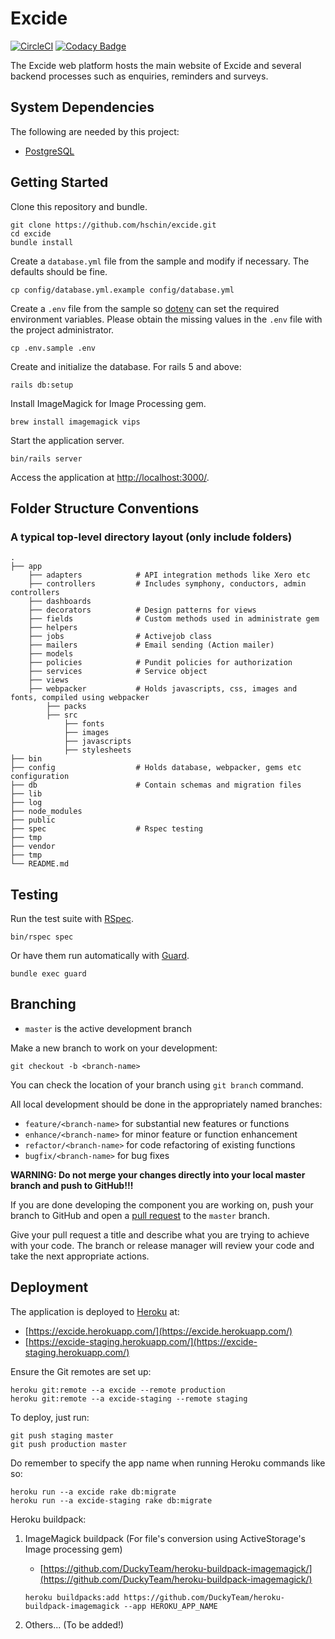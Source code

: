 # Excide 
[![CircleCI](https://circleci.com/gh/hschin/excide.svg?style=svg&circle-token=f0bf150e8df63ae18c3f38683f3202a2e59fe5bb)](https://circleci.com/gh/hschin/excide)
[![Codacy Badge](https://api.codacy.com/project/badge/Grade/78b3a488b7c14a949e56b45e1505b241)](https://www.codacy.com?utm_source=github.com&amp;utm_medium=referral&amp;utm_content=hschin/excide&amp;utm_campaign=Badge_Grade)

The Excide web platform hosts the main website of Excide and several backend processes such as enquiries, reminders and surveys.

## System Dependencies

The following are needed by this project:

* [PostgreSQL](http://www.postgresql.org/)

## Getting Started

Clone this repository and bundle.

    git clone https://github.com/hschin/excide.git
    cd excide
    bundle install

Create a `database.yml` file from the sample and modify if necessary.
The defaults should be fine.

    cp config/database.yml.example config/database.yml

Create a `.env` file from the sample so [dotenv](https://github.com/bkeepers/dotenv) can set the required environment variables. Please obtain the missing values in the `.env` file with the project administrator.

    cp .env.sample .env

Create and initialize the database.
For rails 5 and above:

    rails db:setup

Install ImageMagick for Image Processing gem.

    brew install imagemagick vips

Start the application server.

    bin/rails server

Access the application at [http://localhost:3000/](http://localhost:3000/).

## Folder Structure Conventions
### A typical top-level directory layout (only include folders)

    .
    ├── app
        ├── adapters            # API integration methods like Xero etc
        ├── controllers         # Includes symphony, conductors, admin controllers
        ├── dashboards
        ├── decorators          # Design patterns for views
        ├── fields              # Custom methods used in administrate gem
        ├── helpers
        ├── jobs                # Activejob class
        ├── mailers             # Email sending (Action mailer)
        ├── models
        ├── policies            # Pundit policies for authorization
        ├── services            # Service object
        ├── views
        ├── webpacker           # Holds javascripts, css, images and fonts, compiled using webpacker
            ├── packs
            ├── src
                ├── fonts
                ├── images
                ├── javascripts
                ├── stylesheets
    ├── bin                    
    ├── config                  # Holds database, webpacker, gems etc configuration                     
    ├── db                      # Contain schemas and migration files
    ├── lib                   
    ├── log
    ├── node_modules
    ├── public
    ├── spec                    # Rspec testing
    ├── tmp
    ├── vendor
    ├── tmp
    └── README.md

## Testing

Run the test suite with [RSpec](https://github.com/rspec/rspec-rails).

    bin/rspec spec

Or have them run automatically with [Guard](https://github.com/guard/guard-rspec).

    bundle exec guard

## Branching

* `master` is the active development branch

Make a new branch to work on your development:

    git checkout -b <branch-name>

You can check the location of your branch using `git branch` command.

All local development should be done in the appropriately named branches:

* `feature/<branch-name>` for substantial new features or functions
* `enhance/<branch-name>` for minor feature or function enhancement
* `refactor/<branch-name>` for code refactoring of existing functions
* `bugfix/<branch-name>` for bug fixes

**WARNING: Do not merge your changes directly into your local master
branch and push to GitHub!!!**

If you are done developing the component you are working on, push your branch to GitHub
and open a [pull request](https://help.github.com/articles/creating-a-pull-request/) to the `master` branch.

Give your pull request a title and describe what you are trying to
achieve with your code. The branch or release manager will review your
code and take the next appropriate actions.

## Deployment

The application is deployed to [Heroku](https://www.heroku.com/) at:

* [https://excide.herokuapp.com/](https://excide.herokuapp.com/)
* [https://excide-staging.herokuapp.com/](https://excide-staging.herokuapp.com/)

Ensure the Git remotes are set up:

    heroku git:remote --a excide --remote production
    heroku git:remote --a excide-staging --remote staging

To deploy, just run:

    git push staging master
    git push production master

Do remember to specify the app name when running Heroku commands like so:

    heroku run --a excide rake db:migrate
    heroku run --a excide-staging rake db:migrate
    
Heroku buildpack:
1. ImageMagick buildpack (For file's conversion using ActiveStorage's Image processing gem)
    * [https://github.com/DuckyTeam/heroku-buildpack-imagemagick/](https://github.com/DuckyTeam/heroku-buildpack-imagemagick/)
    
    `heroku buildpacks:add https://github.com/DuckyTeam/heroku-buildpack-imagemagick --app HEROKU_APP_NAME`
    
2. Others... (To be added!)
